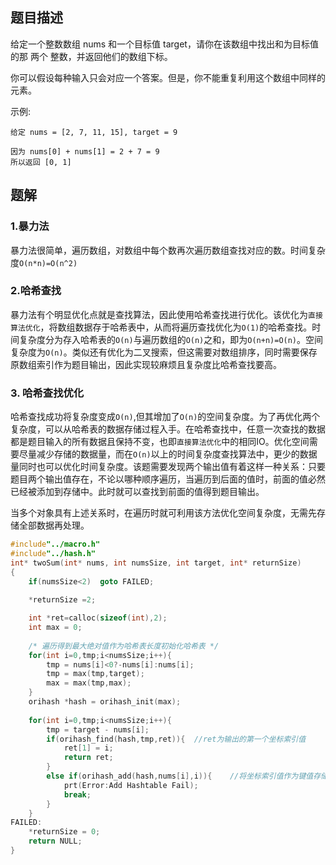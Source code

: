 ## 题目描述

给定一个整数数组 nums 和一个目标值 target，请你在该数组中找出和为目标值的那 两个 整数，并返回他们的数组下标。

你可以假设每种输入只会对应一个答案。但是，你不能重复利用这个数组中同样的元素。

示例:

```
给定 nums = [2, 7, 11, 15], target = 9

因为 nums[0] + nums[1] = 2 + 7 = 9
所以返回 [0, 1]
```

## 题解

### 1.暴力法

暴力法很简单，遍历数组，对数组中每个数再次遍历数组查找对应的数。时间复杂度`O(n*n)=O(n^2)`

### 2.哈希查找

暴力法有个明显优化点就是查找算法，因此使用哈希查找进行优化。该优化为`直接算法优化`，将数组数据存于哈希表中，从而将遍历查找优化为`O(1)`的哈希查找。时间复杂度分为存入哈希表的`O(n)`与遍历数组的`O(n)`之和，即为`O(n+n)=O(n)`。空间复杂度为`O(n)`。类似还有优化为二叉搜索，但这需要对数组排序，同时需要保存原数组索引作为题目输出，因此实现较麻烦且复杂度比哈希查找要高。

### 3. 哈希查找优化

哈希查找成功将复杂度变成`O(n)`,但其增加了`O(n)`的空间复杂度。为了再优化两个复杂度，可以从哈希表的数据存储过程入手。在哈希查找中，任意一次查找的数据都是题目输入的所有数据且保持不变，也即`直接算法优化`中的相同IO。优化空间需要尽量减少存储的数据量，而在`O(n)`以上的时间复杂度查找算法中，更少的数据量同时也可以优化时间复杂度。该题需要发现两个输出值有着这样一种关系：只要题目两个输出值存在，不论以哪种顺序遍历，当遍历到后面的值时，前面的值必然已经被添加到存储中。此时就可以查找到前面的值得到题目输出。

当多个对象具有上述关系时，在遍历时就可利用该方法优化空间复杂度，无需先存储全部数据再处理。

```c
#include"../macro.h"
#include"../hash.h"
int* twoSum(int* nums, int numsSize, int target, int* returnSize) 
{
    if(numsSize<2)  goto FAILED;
    
    *returnSize =2;

	int *ret=calloc(sizeof(int),2);
	int max = 0;
    
    /* 遍历得到最大绝对值作为哈希表长度初始化哈希表 */ 
	for(int i=0,tmp;i<numsSize;i++){
		tmp = nums[i]<0?-nums[i]:nums[i];
		tmp = max(tmp,target);
		max = max(tmp,max);
	}
    orihash *hash = orihash_init(max);
    
    for(int i=0,tmp;i<numsSize;i++){
    	tmp = target - nums[i];
    	if(orihash_find(hash,tmp,ret)){  //ret为输出的第一个坐标索引值 
    		ret[1] = i;
    		return ret;
		}
		else if(orihash_add(hash,nums[i],i)){    //将坐标索引值作为键值存储                 
            prt(Error:Add Hashtable Fail);
            break;
        }
	}
FAILED:
	*returnSize = 0;
	return NULL;
}
```


